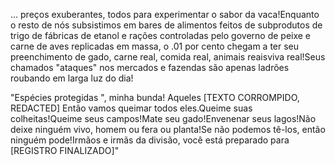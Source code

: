 ... preços exuberantes, todos para experimentar o sabor da vaca!Enquanto o resto de nós subsistimos em bares de alimentos feitos de subprodutos de trigo de fábricas de etanol e rações controladas pelo governo de peixe e carne de aves replicadas em massa, o .01 por cento chegam a ter seu preenchimento de gado, carne real, comida real, animais reaisviva real!Seus chamados "ataques" nos mercados e fazendas são apenas ladrões roubando em larga luz do dia!

"Espécies protegidas ", minha bunda! Aqueles [TEXTO CORROMPIDO, REDACTED] Então vamos queimar todos eles.Queime suas colheitas!Queime seus campos!Mate seu gado!Envenenar seus lagos!Não deixe ninguém vivo, homem ou fera ou planta!Se não podemos tê-los, então ninguém pode!Irmãos e irmãs da divisão, você está preparado para [REGISTRO FINALIZADO]"
